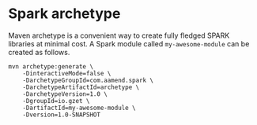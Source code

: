 # Spark archetype

Maven archetype is a convenient way to create fully fledged SPARK libraries at minimal cost. 
A Spark module called `my-awesome-module` can be created as follows. 

```
mvn archetype:generate \
    -DinteractiveMode=false \
    -DarchetypeGroupId=com.aamend.spark \
    -DarchetypeArtifactId=archetype \
    -DarchetypeVersion=1.0 \
    -DgroupId=io.gzet \
    -DartifactId=my-awesome-module \
    -Dversion=1.0-SNAPSHOT
```